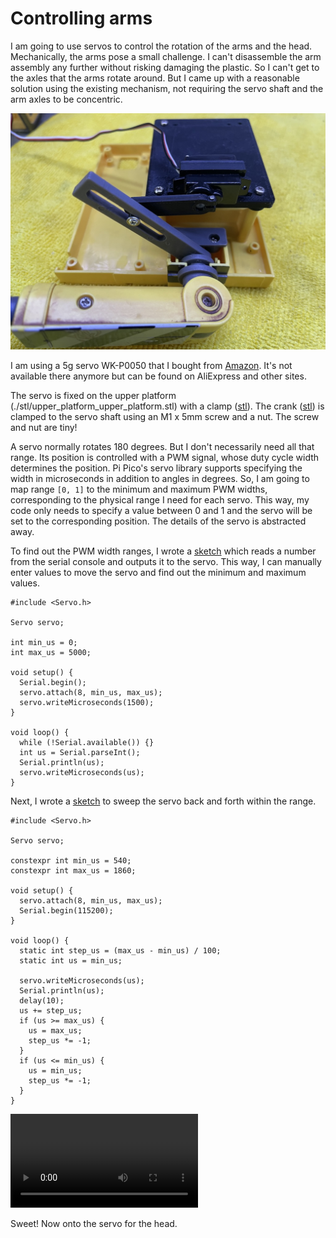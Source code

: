 # Controlling arms

I am going to use servos to control the rotation of the arms and the head. Mechanically, the arms pose a small challenge. I can't disassemble the arm assembly any further without risking damaging the plastic. So I can't get to the axles that the arms rotate around. But I came up with a reasonable solution using the existing mechanism, not requiring the servo shaft and the arm axles to be concentric.

![arm_servo](./media/IMG_0799.jpeg)

I am using a 5g servo WK-P0050 that I bought from [Amazon](https://www.amazon.com/gp/product/B09TKLQ44L). It's not available there anymore but can be found on AliExpress and other sites.

The servo is fixed on the upper platform (./stl/upper_platform_upper_platform.stl) with a clamp ([stl](./stl/arms_clamps_arm_servo_clamp_l.stl)). The crank ([stl](./stl/arms_cranks_arm_servo_crank_l.stl)) is clamped to the servo shaft using an M1 x 5mm screw and a nut. The screw and nut are tiny!

A servo normally rotates 180 degrees. But I don't necessarily need all that range. Its position is controlled with a PWM signal, whose duty cycle width determines the position. Pi Pico's servo library supports specifying the width in microseconds in addition to angles in degrees. So, I am going to map range `[0, 1]` to the minimum and maximum PWM widths, corresponding to the physical range I need for each servo. This way, my code only needs to specify a value between 0 and 1 and the servo will be set to the corresponding position. The details of the servo is abstracted away.

To find out the PWM width ranges, I wrote a [sketch](./servo_calibrate/) which reads a number from the serial console and outputs it to the servo. This way, I can manually enter values to move the servo and find out the minimum and maximum values.

```
#include <Servo.h>

Servo servo;

int min_us = 0;
int max_us = 5000;

void setup() {
  Serial.begin();
  servo.attach(8, min_us, max_us);
  servo.writeMicroseconds(1500);
}

void loop() {
  while (!Serial.available()) {}
  int us = Serial.parseInt();
  Serial.println(us);
  servo.writeMicroseconds(us);
}
```

Next, I wrote a [sketch](./servo_sweep/) to sweep the servo back and forth within the range.

```
#include <Servo.h>

Servo servo;

constexpr int min_us = 540;
constexpr int max_us = 1860;

void setup() {
  servo.attach(8, min_us, max_us);
  Serial.begin(115200);
}

void loop() {
  static int step_us = (max_us - min_us) / 100;
  static int us = min_us;

  servo.writeMicroseconds(us);
  Serial.println(us);
  delay(10);
  us += step_us;
  if (us >= max_us) {
    us = max_us;
    step_us *= -1;
  }
  if (us <= min_us) {
    us = min_us;
    step_us *= -1;
  }
}
```

![sweep](./media/IMG_0797.mov)

Sweet! Now onto the servo for the head.
